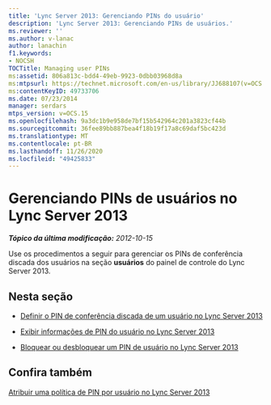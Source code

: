 ```yaml
---
title: 'Lync Server 2013: Gerenciando PINs do usuário'
description: 'Lync Server 2013: Gerenciando PINs de usuários.'
ms.reviewer: ''
ms.author: v-lanac
author: lanachin
f1.keywords:
- NOCSH
TOCTitle: Managing user PINs
ms:assetid: 806a813c-bdd4-49eb-9923-0dbb03968d8a
ms:mtpsurl: https://technet.microsoft.com/en-us/library/JJ688107(v=OCS.15)
ms:contentKeyID: 49733706
ms.date: 07/23/2014
manager: serdars
mtps_version: v=OCS.15
ms.openlocfilehash: 9a3dc1b9e958de7bf15b542964c201a3823cf44b
ms.sourcegitcommit: 36fee89bb887bea4f18b19f17a8c69daf5bc423d
ms.translationtype: MT
ms.contentlocale: pt-BR
ms.lasthandoff: 11/26/2020
ms.locfileid: "49425833"
---
```

# <a name="managing-user-pins-in-lync-server-2013"></a>Gerenciando PINs de usuários no Lync Server 2013

<div data-xmlns="http://www.w3.org/1999/xhtml">

<div class="topic" data-xmlns="http://www.w3.org/1999/xhtml" data-msxsl="urn:schemas-microsoft-com:xslt" data-cs="https://msdn.microsoft.com/">

<div data-asp="https://msdn2.microsoft.com/asp">



</div>

<div id="mainSection">

<div id="mainBody">

<span> </span>

_**Tópico da última modificação:** 2012-10-15_

Use os procedimentos a seguir para gerenciar os PINs de conferência discada dos usuários na seção **usuários** do painel de controle do Lync Server 2013.

<div>

## <a name="in-this-section"></a>Nesta seção

  - [Definir o PIN de conferência discada de um usuário no Lync Server 2013](lync-server-2013-set-a-user-s-dial-in-conferencing-pin.md)

  - [Exibir informações de PIN do usuário no Lync Server 2013](lync-server-2013-view-user-pin-information.md)

  - [Bloquear ou desbloquear um PIN de usuário no Lync Server 2013](lync-server-2013-lock-or-unlock-a-user-pin.md)

</div>

<div>

## <a name="see-also"></a>Confira também


[Atribuir uma política de PIN por usuário no Lync Server 2013](lync-server-2013-assign-a-per-user-pin-policy.md)  
  

</div>

</div>

<span> </span>

</div>

</div>

</div>


